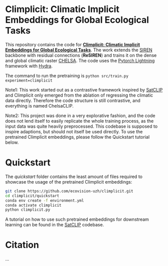 # Climplicit: Climatic Implicit Embeddings for Global Ecological Tasks
This repository contains the code for [**Climplicit: Climatic Implicit Embeddings for Global Ecological Tasks**](*).
The work extends the [SIREN](https://arxiv.org/abs/2006.09661) backbone with residual connections (**ReSIREN**) and trains it on the dense and global climatic raster [CHELSA](https://chelsa-climate.org/). The code uses the [Pytorch Lightning](https://lightning.ai/docs/pytorch/stable/) framework with [Hydra](https://hydra.cc/docs/intro/).

The command to run the pretraining is ```python src/train.py experiment=climplicit```

Note1: This work started out as a contrastive framework inspired by [SatCLIP](https://github.com/microsoft/satclip) and Climplicit only emerged from the ablation of regressing the climatic data directly. Therefore the code structure is still contrastive, and everything is named ChelsaCLIP.

Note2: This project was done in a very explorative fashion, and the code does not lend itself to easily replicate the whole training process, as the input data was quite heavily preprocessed. This codebase is supposed to inspire adaptions, but should not itself be used directly. To use the pretrained Climplicit embeddings, please follow the Quickstart tutorial below.
# Quickstart
The *quickstart* folder contains the least amount of files required to showcase the usage of the pretrained Climplicit embeddings:
```bash
git clone https://github.com/ecovision-uzh/climplicit.git
cd climplicit/quickstart
conda env create -f environment.yml
conda activate climplicit
python climplicit.py
```
A tutorial on how to use such pretrained embeddings for downstream learning can be found in the [SatCLIP](https://github.com/microsoft/satclip) codebase.

# Citation
...
